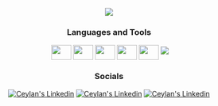 <p align="center">
  <img src="https://lanyard-profile-readme.vercel.app/api/679859331600089098" />
</p>

<h3 align="center">Languages and Tools</h3>
<p align="center">
<a href="https://www.blender.org" target="blank"><img align="center" src="https://img.shields.io/badge/blender-%23F5792A.svg?style=for-the-badge&logo=blender&logoColor=white
" alt=""/></a>
<a href="https://www.w3schools.com/css" target="blank"><img align="center" src="https://cdn.jsdelivr.net/npm/simple-icons@3.0.1/icons/css3.svg" alt="" height="30" width="40" /></a>
<a href="https://www.w3.org/html" target="blank"><img align="center" src="https://cdn.jsdelivr.net/npm/simple-icons@3.0.1/icons/html5.svg" alt="" height="30" width="40" /></a>
<a href="https://developer.mozilla.org/en-US/docs/Web/JavaScript" target="blank"><img align="center" src="https://img.shields.io/badge/Javascript-007ACC?style=for-the-badge&logo=javascript&logoColor=white" alt="" height="30" width="40" /></a>
<a href="https://www.mongodb.com" target="blank"><img align="center" src="https://cdn.jsdelivr.net/npm/simple-icons@3.0.1/icons/mongodb.svg" alt="" height="30" width="40" /></a>
 <a href="https://www.python.org" target="blank"><img align="center" src="https://cdn.jsdelivr.net/npm/simple-icons@3.0.1/icons/python.svg" alt="" height="30" width="40" /></a>
<img src="https://img.shields.io/badge/Javascript-DD0031?style=for-the-badge&logo=javascript&logoColor=white"></img>

  
<h3 align="center">Socials</h3>
<p align="center">
  <a href="https://discord.com/user/366106745396920322" target="_blank" rel="nofollow"><img alt="Ceylan's Linkedin" src="https://img.shields.io/badge/Discord-0077B5?style=for-the-badge&logo=discord&logoColor=white" /></a>
  <a href="https://github.com/teejayx6" target="_blank" rel="nofollow"><img alt="Ceylan's Linkedin" src="https://img.shields.io/badge/github-0077B5?style=for-the-badge&logo=github&logoColor=white" /></a>
  <a href="https://instagram.com/ily.monkey" target="_blank" rel="nofollow"><img alt="Ceylan's Linkedin" src="https://img.shields.io/badge/instagram-0077B5?style=for-the-badge&logo=instagram&logoColor=white" /></a>





